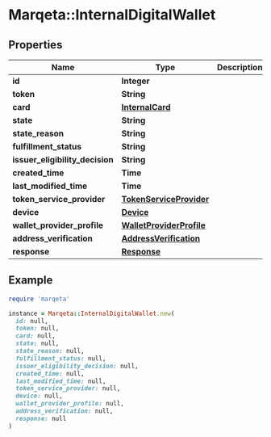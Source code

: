 # Marqeta::InternalDigitalWallet

## Properties

| Name | Type | Description | Notes |
| ---- | ---- | ----------- | ----- |
| **id** | **Integer** |  | [optional] |
| **token** | **String** |  | [optional] |
| **card** | [**InternalCard**](InternalCard.md) |  | [optional] |
| **state** | **String** |  | [optional] |
| **state_reason** | **String** |  | [optional] |
| **fulfillment_status** | **String** |  | [optional] |
| **issuer_eligibility_decision** | **String** |  | [optional] |
| **created_time** | **Time** |  | [optional] |
| **last_modified_time** | **Time** |  | [optional] |
| **token_service_provider** | [**TokenServiceProvider**](TokenServiceProvider.md) |  | [optional] |
| **device** | [**Device**](Device.md) |  | [optional] |
| **wallet_provider_profile** | [**WalletProviderProfile**](WalletProviderProfile.md) |  | [optional] |
| **address_verification** | [**AddressVerification**](AddressVerification.md) |  | [optional] |
| **response** | [**Response**](Response.md) |  | [optional] |

## Example

```ruby
require 'marqeta'

instance = Marqeta::InternalDigitalWallet.new(
  id: null,
  token: null,
  card: null,
  state: null,
  state_reason: null,
  fulfillment_status: null,
  issuer_eligibility_decision: null,
  created_time: null,
  last_modified_time: null,
  token_service_provider: null,
  device: null,
  wallet_provider_profile: null,
  address_verification: null,
  response: null
)
```

